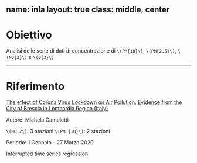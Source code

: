 name: inla
layout: true
class: middle, center
---
# Obiettivo

Analisi  delle  serie  di  dati  di  concentrazione  di  `\(PM{10}\)`,  `\(PM{2.5}\)`,  `\(NO{2}\)`  e  `\(O{3}\)`

---
# Riferimento

[The effect of Corona Virus Lockdown on Air Pollution: Evidence from the City of Brescia in Lombardia Region (Italy)](https://www.sciencedirect.com/science/article/pii/S1352231020305288)

Autore: Michela Cameletti

`\(NO_2\)`: 3 stazioni
`\(PM_{10}\)`: 2 stazioni

Periodo: 1 Gennaio - 27 Marzo 2020

Interrupted time series regression

